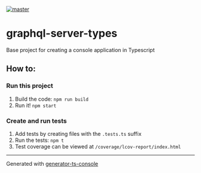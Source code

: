 [![master](https://github.com/{ORG_NAME}/{REPO_NAME}/workflows/build/badge.svg?branch=master&event=push)](https://github.com/{ORG_NAME}/{REPO_NAME}/actions?query=workflow%3Abuild+branch%3Amaster+event%3Apush)
# graphql-server-types

Base project for creating a console application in Typescript

## How to:

### Run this project

1.  Build the code: `npm run build`
1.  Run it! `npm start`

### Create and run tests

1.  Add tests by creating files with the `.tests.ts` suffix
1.  Run the tests: `npm t`
1.  Test coverage can be viewed at `/coverage/lcov-report/index.html`

---

Generated with [generator-ts-console](https://www.npmjs.com/package/generator-ts-console)
